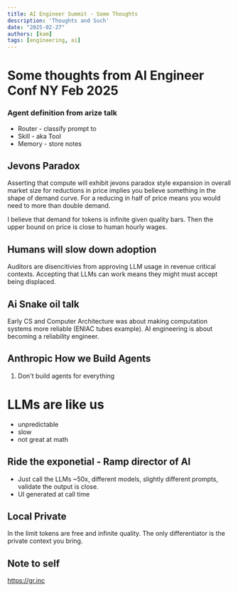 ```yaml
---
title: AI Engineer Summit - Some Thoughts
description: 'Thoughts and Such'
date: "2025-02-27"
authors: [kam]
tags: [engineering, ai]
---
```


# Some thoughts from AI Engineer Conf NY Feb 2025

<!-- truncate -->

### Agent definition from arize talk

- Router - classify prompt to 
- Skill - aka Tool
- Memory - store notes


## Jevons Paradox

Asserting that compute will exhibit jevons paradox style expansion in overall market size for reductions in price implies you believe something in the shape of demand curve. For a reducing in half of price means you would need to more than double demand.

I believe that demand for tokens is infinite given quality bars. Then the upper bound on price is close to human hourly wages.


## Humans will slow down adoption

Auditors are disencitivies from approving LLM usage in revenue critical contexts. Accepting that LLMs can work means they might must accept being displaced.


## Ai Snake oil talk
Early CS and Computer Architecture was about making computation systems more reliable (ENIAC tubes example). AI engineering is about becoming a reliability engineer.


## Anthropic How we Build Agents

1. Don't build agents for everything


# LLMs are like us
- unpredictable
- slow
- not great at math



## Ride the exponetial - Ramp director of AI
- Just call the LLMs ~50x, different models, slightly different prompts, validate the output is close.
- UI generated at call time

## Local Private

In the limit tokens are free and infinite quality. The only differentiator is the private context you bring.


## Note to self

https://gr.inc